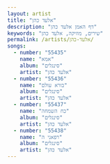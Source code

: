 ```yaml
---
layout: artist
title: "אלעד כהן"
description: "דף האמן אלעד כהן"
keywords: "שירים, מוזיקה, אלעד כהן"
permalink: /artists/אלעד-כהן/
songs:
  - number: "55435"
    name: "אמא"
    album: "סינגלים"
    artist: "אלעד כהן"
  - number: "55436"
    name: "בורא עולם"
    album: "סינגלים"
    artist: "אלעד כהן"
  - number: "55437"
    name: "כח השמחה"
    album: "סינגלים"
    artist: "אלעד כהן"
  - number: "55438"
    name: "רפאני ה"
    album: "סינגלים"
    artist: "אלעד כהן"
---
```

